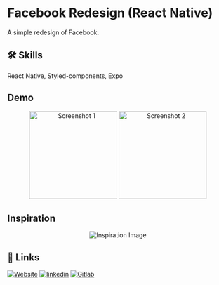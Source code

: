 # Facebook Redesign (React Native)

A simple redesign of Facebook.

## 🛠 Skills

React Native, Styled-components, Expo

## Demo

<div align='center'>
  <img src='https://gitlab.com/maz341/facebook-redesign/-/raw/main/assets/screenshots/1.png' width='200' alt='Screenshot 1'>
  <img src='https://gitlab.com/maz341/facebook-redesign/-/raw/main/assets/screenshots/2.png' width='200' alt='Screenshot 2'>
</div>

## Inspiration

<div align='center'>
  <img src='https://gitlab.com/maz341/facebook-redesign/-/raw/main/assets/screenshots/ui.jpeg'  alt='Inspiration Image'>

</div>

## 🔗 Links

[![Website](https://img.shields.io/badge/my_portfolio-000?style=for-the-badge&logo=ko-fi&logoColor=white)](https://maazkamal.com)
[![linkedin](https://img.shields.io/badge/linkedin-0A66C2?style=for-the-badge&logo=linkedin&logoColor=white)](https://www.linkedin.com/in/mazkamal/)
[![Gitlab](https://img.shields.io/badge/gitlab-fc6d27?style=for-the-badge&logo=gitlab&logoColor=white)](https://gitlab.com/maz341)
